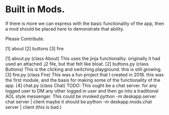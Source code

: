 # Built in Mods.

If there is more we can express with the basic functionality
of the app, then a mod should be placed here to demonstrate
that ability.

Please Contribute.

[1] about
[2] buttons
[3] fire

[1] about.py (class About)
    This uses the jinja functionality. originally it had used an 
    attached .j2 file, but that felt like bloat.
[2] buttons.py (class Buttons)
    This is the clicking and switching playground. this is still
    growing.
[3] fire.py (class Fire)
    This was a fun project that I created in 2018. this was the 
    first module, and the basis for making some of the functionality
    of the app.
[4] chat.py (class Chat)
    TODO: This ought be a chat server. for any logged user to DM
    any other logged in user and then go into a traditional AOL 
    style messenger.
    This could be invoked python -m deskapp.server chat server | client
    maybe it should be python -m deskapp.mods.chat server | client (this is bad.)
    